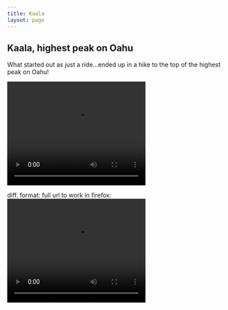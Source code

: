 ```yaml
---
title: Kaala
layout: page
---
```


## Kaala, highest peak on Oahu

What started out as just a ride...ended up in a hike to the top of the highest peak on Oahu!   
<p>
   <video width="320" height="240" controls>
  <source src="../images/ChinaCliffs1.MOV" type="video/mp4" autoplay="false" preload="none">
  

</video>
</p>
<p>
   diff. format:  full url to work in firefox:
   
<video width="320" height="240" controls>
  <source src="https://nswaswajim.github.io/lutembe/images/output1.avi" type="video/avi" autoplay="false" preload="none">
 

</video>
